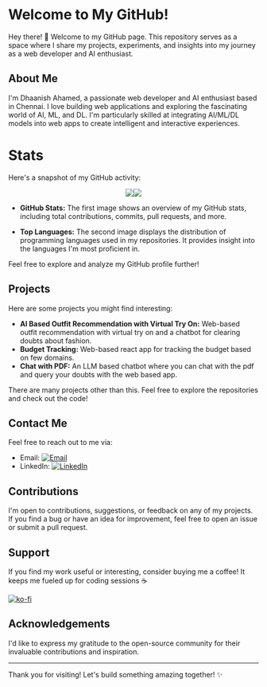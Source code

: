 
# Welcome to My GitHub!

Hey there! 👋 Welcome to my GitHub page. This repository serves as a space where I share my projects, experiments, and insights into my journey as a web developer and AI enthusiast.

## About Me

I'm Dhaanish Ahamed, a passionate web developer and AI enthusiast based in Chennai. I love building web applications and exploring the fascinating world of AI, ML, and DL. I'm particularly skilled at integrating AI/ML/DL models into web apps to create intelligent and interactive experiences.

# Stats

Here's a snapshot of my GitHub activity:

<div style="display: flex; flex-direction: row; justify-content: center; align-items: center;">
  <img src="https://github-readme-stats.vercel.app/api?username=dhaan-ish&show_icons=true&theme=dark#gh-dark-mode-only" style="max-width: 50%;">
  <img src="https://github-readme-stats.vercel.app/api/top-langs/?username=dhaan-ish&show_icons=true&layout=donut&theme=dark#gh-dark-mode-only" style="max-width: 50%;">
</div>

- **GitHub Stats:** The first image shows an overview of my GitHub stats, including total contributions, commits, pull requests, and more.

- **Top Languages:** The second image displays the distribution of programming languages used in my repositories. It provides insight into the languages I'm most proficient in.

Feel free to explore and analyze my GitHub profile further!




## Projects

Here are some projects you might find interesting:

- **AI Based Outfit Recommendation with Virtual Try On:** Web-based outfit recommendation with virtual try on and a chatbot for clearing doubts about fashion.
- **Budget Tracking:** Web-based react app for tracking the budget based on few domains.
- **Chat with PDF:** An LLM based chatbot where you can chat with the pdf and query your doubts with the web based app.

There are many projects other than this. Feel free to explore the repositories and check out the code!


## Contact Me

Feel free to reach out to me via:

- Email: [![Email](https://img.shields.io/badge/Email-dhaanishahamed7@gmail.com-blue)](mailto:dhaanishahamed7@gmail.com)
- LinkedIn: [![LinkedIn](https://img.shields.io/badge/LinkedIn-DhaanishAhamed-blue)](https://www.linkedin.com/in/dhaanish-ahamed-1b950624a/)


## Contributions

I'm open to contributions, suggestions, or feedback on any of my projects. If you find a bug or have an idea for improvement, feel free to open an issue or submit a pull request.

## Support

If you find my work useful or interesting, consider buying me a coffee! It keeps me fueled up for coding sessions ☕️

[![ko-fi](https://www.ko-fi.com/img/githubbutton_sm.svg)](https://ko-fi.com/dhaanish)

## Acknowledgements

I'd like to express my gratitude to the open-source community for their invaluable contributions and inspiration.

---

Thank you for visiting! Let's build something amazing together! ✨
